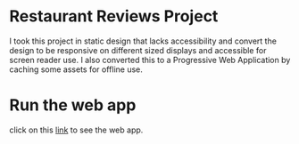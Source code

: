 # Restaurant Reviews Project
I took this project in static design that lacks accessibility and convert the design to be responsive on different sized displays and accessible for screen reader use. I also converted this to a Progressive Web Application by caching some assets for offline use.

# Run the web app
click on this [link](https://suldev8.github.io/restaurant-reviews-app/) to see the web app.
